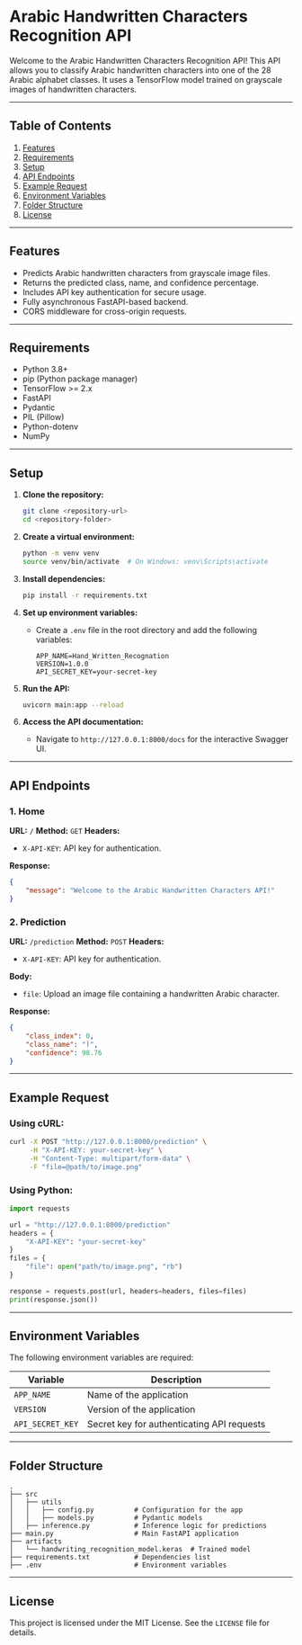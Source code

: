 # Arabic Handwritten Characters Recognition API

Welcome to the Arabic Handwritten Characters Recognition API! This API allows you to classify Arabic handwritten characters into one of the 28 Arabic alphabet classes. It uses a TensorFlow model trained on grayscale images of handwritten characters.

---

## Table of Contents

1. [Features](#features)
2. [Requirements](#requirements)
3. [Setup](#setup)
4. [API Endpoints](#api-endpoints)
5. [Example Request](#example-request)
6. [Environment Variables](#environment-variables)
7. [Folder Structure](#folder-structure)
8. [License](#license)

---

## Features

- Predicts Arabic handwritten characters from grayscale image files.
- Returns the predicted class, name, and confidence percentage.
- Includes API key authentication for secure usage.
- Fully asynchronous FastAPI-based backend.
- CORS middleware for cross-origin requests.

---

## Requirements

- Python 3.8+
- pip (Python package manager)
- TensorFlow >= 2.x
- FastAPI
- Pydantic
- PIL (Pillow)
- Python-dotenv
- NumPy

---

## Setup

1. **Clone the repository:**
    ```bash
    git clone <repository-url>
    cd <repository-folder>
    ```

2. **Create a virtual environment:**
    ```bash
    python -m venv venv
    source venv/bin/activate  # On Windows: venv\Scripts\activate
    ```

3. **Install dependencies:**
    ```bash
    pip install -r requirements.txt
    ```

4. **Set up environment variables:**
    - Create a `.env` file in the root directory and add the following variables:
        ```env
        APP_NAME=Hand_Written_Recognation
        VERSION=1.0.0
        API_SECRET_KEY=your-secret-key
        ```

5. **Run the API:**
    ```bash
    uvicorn main:app --reload
    ```

6. **Access the API documentation:**
    - Navigate to `http://127.0.0.1:8000/docs` for the interactive Swagger UI.

---

## API Endpoints

### 1. **Home**
   **URL:** `/`
   **Method:** `GET`
   **Headers:**
   - `X-API-KEY`: API key for authentication.

   **Response:**
   ```json
   {
       "message": "Welcome to the Arabic Handwritten Characters API!"
   }
   ```

### 2. **Prediction**
   **URL:** `/prediction`
   **Method:** `POST`
   **Headers:**
   - `X-API-KEY`: API key for authentication.

   **Body:**
   - `file`: Upload an image file containing a handwritten Arabic character.

   **Response:**
   ```json
   {
       "class_index": 0,
       "class_name": "أ",
       "confidence": 98.76
   }
   ```

---

## Example Request

### Using cURL:

```bash
curl -X POST "http://127.0.0.1:8000/prediction" \
     -H "X-API-KEY: your-secret-key" \
     -H "Content-Type: multipart/form-data" \
     -F "file=@path/to/image.png"
```

### Using Python:

```python
import requests

url = "http://127.0.0.1:8000/prediction"
headers = {
    "X-API-KEY": "your-secret-key"
}
files = {
    "file": open("path/to/image.png", "rb")
}

response = requests.post(url, headers=headers, files=files)
print(response.json())
```

---

## Environment Variables

The following environment variables are required:

| Variable         | Description                                   |
|------------------|-----------------------------------------------|
| `APP_NAME`       | Name of the application                      |
| `VERSION`        | Version of the application                   |
| `API_SECRET_KEY` | Secret key for authenticating API requests   |

---

## Folder Structure

```
.
├── src
│   ├── utils
│   │   ├── config.py          # Configuration for the app
│   │   ├── models.py          # Pydantic models
│   ├── inference.py           # Inference logic for predictions
├── main.py                    # Main FastAPI application
├── artifacts
│   └── handwriting_recognition_model.keras  # Trained model
├── requirements.txt           # Dependencies list
├── .env                       # Environment variables
```

---

## License

This project is licensed under the MIT License. See the `LICENSE` file for details.

